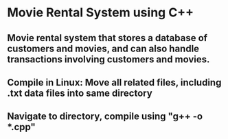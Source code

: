 # Movie Rental System using C++

## Movie rental system that stores a database of customers and movies, and can also handle transactions involving customers and movies.

## Compile in Linux: Move all related files, including .txt data files into same directory
## Navigate to directory, compile using "g++ -o <compile command name> *.cpp"
